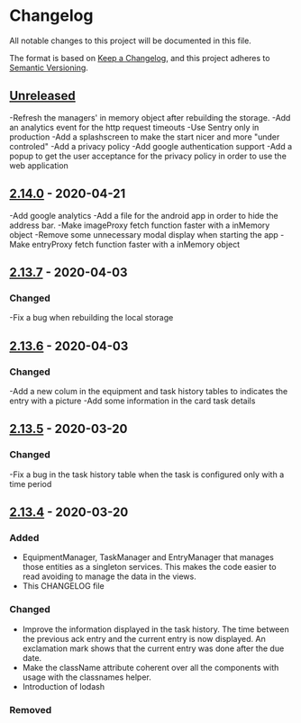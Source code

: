 # Changelog

All notable changes to this project will be documented in this file.

The format is based on [Keep a Changelog](https://keepachangelog.com/en/1.0.0/),
and this project adheres to [Semantic Versioning](https://semver.org/spec/v2.0.0.html).

## [Unreleased]
-Refresh the managers' in memory object after rebuilding the storage.
-Add an analytics event for the http request timeouts
-Use Sentry only in production
-Add a splashscreen to make the start nicer and more "under controled"
-Add a privacy policy
-Add google authentication support
-Add a popup to get the user acceptance for the privacy policy in order to use the web application

## [2.14.0] - 2020-04-21
-Add google analytics
-Add a file for the android app in order to hide the address bar.
-Make imageProxy fetch function faster with a inMemory object
-Remove some unnecessary modal display when starting the app
-Make entryProxy fetch function faster with a inMemory object

## [2.13.7] - 2020-04-03

### Changed
-Fix a bug when rebuilding the local storage

## [2.13.6] - 2020-04-03

### Changed
-Add a new colum in the equipment and task history tables to indicates the entry with a picture
-Add some information in the card task details

## [2.13.5] - 2020-03-20

### Changed
-Fix a bug in the task history table when the task is configured only with a time period

## [2.13.4] - 2020-03-20

### Added

- EquipmentManager, TaskManager and EntryManager that manages those entities as a singleton services. This makes the code easier to read avoiding to manage the data in the views.
- This CHANGELOG file

### Changed
- Improve the information displayed in the task history. The time between the previous ack entry and the current entry is now displayed. An exclamation mark shows that the current entry was done after the due date.
- Make the className attribute coherent over all the components with usage with the classnames helper.
- Introduction of lodash

### Removed


[unreleased]: https://github.com/PauloDevelo/enginemonitor.reactfront/compare/v2.14.0...integration
[2.14.0]: https://github.com/PauloDevelo/enginemonitor.reactfront/compare/v2.13.7...v2.14.0
[2.13.7]: https://github.com/PauloDevelo/enginemonitor.reactfront/compare/v2.13.6...v2.13.7
[2.13.6]: https://github.com/PauloDevelo/enginemonitor.reactfront/compare/v2.13.5...v2.13.6
[2.13.5]: https://github.com/PauloDevelo/enginemonitor.reactfront/compare/v2.13.4...v2.13.5
[2.13.4]: https://github.com/PauloDevelo/enginemonitor.reactfront/compare/v2.13.3...v2.13.4